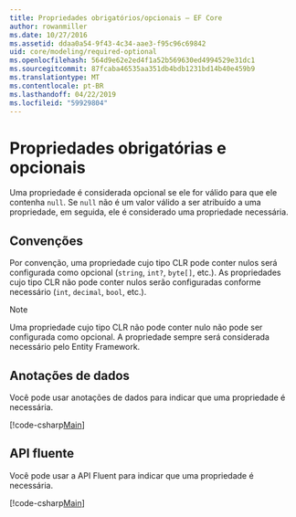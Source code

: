 ```yaml
---
title: Propriedades obrigatórios/opcionais – EF Core
author: rowanmiller
ms.date: 10/27/2016
ms.assetid: ddaa0a54-9f43-4c34-aae3-f95c96c69842
uid: core/modeling/required-optional
ms.openlocfilehash: 564d9e62e2ed4f1a52b569630ed4994529e31dc1
ms.sourcegitcommit: 87fcaba46535aa351db4bdb1231bd14b40e459b9
ms.translationtype: MT
ms.contentlocale: pt-BR
ms.lasthandoff: 04/22/2019
ms.locfileid: "59929804"
---
```

# <a name="required-and-optional-properties"></a>Propriedades obrigatórias e opcionais

Uma propriedade é considerada opcional se ele for válido para que ele contenha `null`. Se `null` não é um valor válido a ser atribuído a uma propriedade, em seguida, ele é considerado uma propriedade necessária.

## <a name="conventions"></a>Convenções

Por convenção, uma propriedade cujo tipo CLR pode conter nulos será configurada como opcional (`string`, `int?`, `byte[]`, etc.). As propriedades cujo tipo CLR não pode conter nulos serão configuradas conforme necessário (`int`, `decimal`, `bool`, etc.).

> [!NOTE]  
> Uma propriedade cujo tipo CLR não pode conter nulo não pode ser configurada como opcional. A propriedade sempre será considerada necessário pelo Entity Framework.

## <a name="data-annotations"></a>Anotações de dados

Você pode usar anotações de dados para indicar que uma propriedade é necessária.

[!code-csharp[Main](../../../samples/core/Modeling/DataAnnotations/Samples/Required.cs?highlight=14)]

## <a name="fluent-api"></a>API fluente

Você pode usar a API Fluent para indicar que uma propriedade é necessária.

[!code-csharp[Main](../../../samples/core/Modeling/FluentAPI/Samples/Required.cs?highlight=11-13)]

